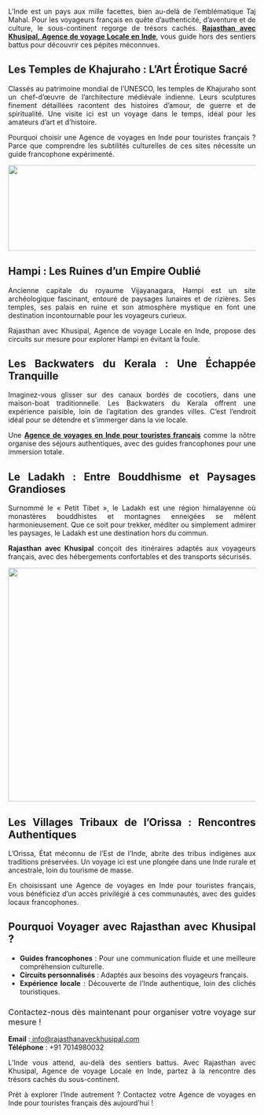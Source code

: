 <p style="text-align: justify;"><span style="font-weight: 400;">L&rsquo;Inde est un pays aux mille facettes, bien au-del&agrave; de l&rsquo;embl&eacute;matique Taj Mahal. Pour les voyageurs fran&ccedil;ais en qu&ecirc;te d&rsquo;authenticit&eacute;, d&rsquo;aventure et de culture, le sous-continent regorge de tr&eacute;sors cach&eacute;s. </span><a href="https://rajasthanaveckhusipal.com/" target="_blank"><strong>Rajasthan avec Khusipal, Agence de voyage Locale en Inde</strong></a><span style="font-weight: 400;">, vous guide hors des sentiers battus pour d&eacute;couvrir ces p&eacute;pites m&eacute;connues.</span></p>
<h2 style="text-align: justify;"><strong>Les Temples de Khajuraho : L&rsquo;Art &Eacute;rotique Sacr&eacute;</strong></h2>
<p style="text-align: justify;"><span style="font-weight: 400;">Class&eacute;s au patrimoine mondial de l&rsquo;UNESCO, les temples de Khajuraho sont un chef-d&rsquo;&oelig;uvre de l&rsquo;architecture m&eacute;di&eacute;vale indienne. Leurs sculptures finement d&eacute;taill&eacute;es racontent des histoires d&rsquo;amour, de guerre et de spiritualit&eacute;. Une visite ici est un voyage dans le temps, id&eacute;al pour les amateurs d&rsquo;art et d&rsquo;histoire.</span></p>
<p style="text-align: justify;"><span style="font-weight: 400;">Pourquoi choisir une Agence de voyages en Inde pour touristes fran&ccedil;ais ? Parce que comprendre les subtilit&eacute;s culturelles de ces sites n&eacute;cessite un guide francophone exp&eacute;riment&eacute;.</span></p>
<p style="text-align: justify;"><span style="font-weight: 400;"><img src="https://rajasthanaveckhusipal.com/wp-content/uploads/2025/01/Visiter-le-Cachemire.jpg" alt="" width="742" height="174" /></span></p>
<h2 style="text-align: justify;"><strong>Hampi : Les Ruines d&rsquo;un Empire Oubli&eacute;</strong></h2>
<p style="text-align: justify;"><span style="font-weight: 400;">Ancienne capitale du royaume Vijayanagara, Hampi est un site arch&eacute;ologique fascinant, entour&eacute; de paysages lunaires et de rizi&egrave;res. Ses temples, ses palais en ruine et son atmosph&egrave;re mystique en font une destination incontournable pour les voyageurs curieux.</span></p>
<p style="text-align: justify;"><span style="font-weight: 400;">Rajasthan avec Khusipal, Agence de voyage Locale en Inde, propose des circuits sur mesure pour explorer Hampi en &eacute;vitant la foule.</span></p>
<h2 style="text-align: justify;"><strong>Les Backwaters du Kerala : Une &Eacute;chapp&eacute;e Tranquille</strong></h2>
<p style="text-align: justify;"><span style="font-weight: 400;">Imaginez-vous glisser sur des canaux bord&eacute;s de cocotiers, dans une maison-boat traditionnelle. Les Backwaters du Kerala offrent une exp&eacute;rience paisible, loin de l&rsquo;agitation des grandes villes. C&rsquo;est l&rsquo;endroit id&eacute;al pour se d&eacute;tendre et s&rsquo;immerger dans la vie locale.</span></p>
<p style="text-align: justify;"><span style="font-weight: 400;">Une </span><a href="https://rajasthanaveckhusipal.com/guide-francophone-en-inde/" target="_blank"><strong>Agence de voyages en Inde pour touristes fran&ccedil;ais</strong></a><span style="font-weight: 400;"> comme la n&ocirc;tre organise des s&eacute;jours authentiques, avec des guides francophones pour une immersion totale.</span></p>
<h2 style="text-align: justify;"><strong>Le Ladakh : Entre Bouddhisme et Paysages Grandioses</strong></h2>
<p style="text-align: justify;"><span style="font-weight: 400;">Surnomm&eacute; le &laquo; Petit Tibet &raquo;, le Ladakh est une r&eacute;gion himalayenne o&ugrave; monast&egrave;res bouddhistes et montagnes enneig&eacute;es se m&ecirc;lent harmonieusement. Que ce soit pour trekker, m&eacute;diter ou simplement admirer les paysages, le Ladakh est une destination hors du commun.</span></p>
<p style="text-align: justify;"><strong>Rajasthan avec Khusipal</strong><span style="font-weight: 400;"> con&ccedil;oit des itin&eacute;raires adapt&eacute;s aux voyageurs fran&ccedil;ais, avec des h&eacute;bergements confortables et des transports s&eacute;curis&eacute;s.</span></p>
<p style="text-align: justify;"><span style="font-weight: 400;"><img src="https://rajasthanaveckhusipal.com/wp-content/uploads/2024/01/jovyn-chamb-iWMfiInivp4-unsplash-scaled.jpg" alt="" width="712" height="475" /></span></p>
<h2 style="text-align: justify;"><strong>Les Villages Tribaux de l&rsquo;Orissa : Rencontres Authentiques</strong></h2>
<p style="text-align: justify;"><span style="font-weight: 400;">L&rsquo;Orissa, &Eacute;tat m&eacute;connu de l&rsquo;Est de l&rsquo;Inde, abrite des tribus indig&egrave;nes aux traditions pr&eacute;serv&eacute;es. Un voyage ici est une plong&eacute;e dans une Inde rurale et ancestrale, loin du tourisme de masse.</span></p>
<p style="text-align: justify;"><span style="font-weight: 400;">En choisissant une Agence de voyages en Inde pour touristes fran&ccedil;ais, vous b&eacute;n&eacute;ficiez d&rsquo;un acc&egrave;s privil&eacute;gi&eacute; &agrave; ces communaut&eacute;s, avec des guides locaux francophones.</span></p>
<h2 style="text-align: justify;"><strong>Pourquoi Voyager avec Rajasthan avec Khusipal ?</strong></h2>
<ul style="text-align: justify;">
<li style="font-weight: 400;" aria-level="1"><strong>Guides francophones</strong><span style="font-weight: 400;"> : Pour une communication fluide et une meilleure compr&eacute;hension culturelle.</span></li>
<li style="font-weight: 400;" aria-level="1"><strong>Circuits personnalis&eacute;s</strong><span style="font-weight: 400;"> : Adapt&eacute;s aux besoins des voyageurs fran&ccedil;ais.</span></li>
<li style="font-weight: 400;" aria-level="1"><strong>Exp&eacute;rience locale</strong><span style="font-weight: 400;"> : D&eacute;couverte de l&rsquo;Inde authentique, loin des clich&eacute;s touristiques.</span></li>
</ul>
<h3 style="text-align: justify;"><span style="font-weight: 400;">Contactez-nous d&egrave;s maintenant pour organiser votre voyage sur mesure !</span></h3>
<p style="text-align: justify;"><strong>Email</strong><span style="font-weight: 400;"> :</span><a href="https://mailto:info@rajasthanaveckhusipal.com"> <span style="font-weight: 400;">info@rajasthanaveckhusipal.com</span><span style="font-weight: 400;"><br /></span></a><strong>T&eacute;l&eacute;phone</strong><span style="font-weight: 400;"> : +91 7014980032</span></p>
<p style="text-align: justify;"><span style="font-weight: 400;">L&rsquo;Inde vous attend, au-del&agrave; des sentiers battus. Avec Rajasthan avec Khusipal, Agence de voyage Locale en Inde, partez &agrave; la rencontre des tr&eacute;sors cach&eacute;s du sous-continent.</span></p>
<p style="text-align: justify;"><span style="font-weight: 400;">Pr&ecirc;t &agrave; explorer l&rsquo;Inde autrement ? Contactez votre Agence de voyages en Inde pour touristes fran&ccedil;ais d&egrave;s aujourd&rsquo;hui !</span></p>

